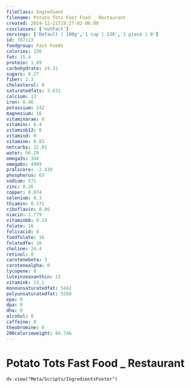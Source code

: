 ```yaml
---
fileClass: Ingredient
filename: Potato Tots Fast Food _ Restaurant
created: 2024-12-21T19:27:02-06:00
cssclasses: ['nutFact']
servings: ['Default | 100g','1 cup | 130','1 piece | 8']
id: 787113
foodgroup: Fast Foods
calories: 236
fat: 15.4
protein: 1.89
carbohydrate: 24.31
sugars: 0.27
fiber: 2.3
cholesterol: 0
saturatedfats: 3.631
calcium: 13
iron: 0.46
potassium: 242
magnesium: 16
vitaminarae: 0
vitaminc: 6.4
vitaminb12: 0
vitamind: 0
vitamine: 0.83
netcarbs: 22.01
water: 56.29
omega3s: 344
omega6s: 4909
pralscore: -2.439
phosphorus: 63
sodium: 571
zinc: 0.26
copper: 0.074
selenium: 0.3
thiamin: 0.171
riboflavin: 0.06
niacin: 1.779
vitaminb6: 0.19
folate: 16
folicacid: 0
foodfolate: 16
folatedfe: 16
choline: 24.4
retinol: 0
carotenebeta: 3
carotenealpha: 0
lycopene: 0
luteinzeaxanthin: 15
vitamink: 13.1
monounsaturatedfat: 5442
polyunsaturatedfat: 5260
epa: 0
dpa: 0
dha: 0
alcohol: 0
caffeine: 0
theobromine: 0
200calorieweight: 84.746
---
```


# Potato Tots Fast Food _ Restaurant

```dataviewjs
dv.view("Meta/Scripts/IngredientsFooter")
```